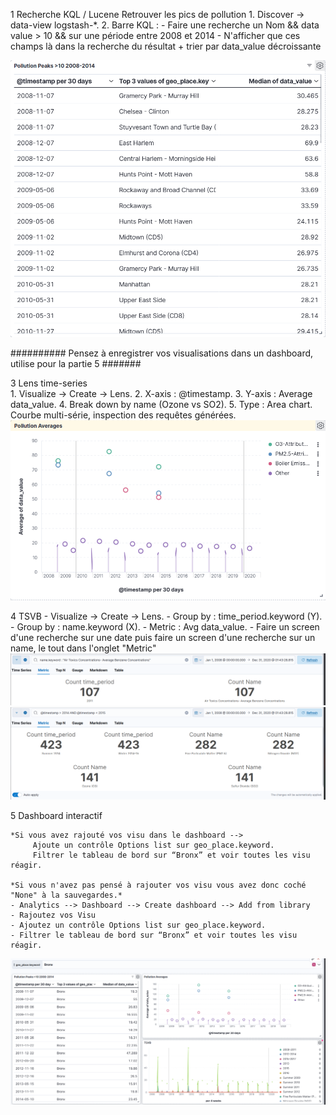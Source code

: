1	Recherche KQL / Lucene
Retrouver les pics de pollution	1. Discover → data-view logstash-*.
2. Barre KQL :
    - Faire une recherche un Nom && data value > 10 && sur une période entre 2008 et 2014
    - N'afficher que ces champs là dans la recherche du résultat + trier par data_value décroissante

![](./images/peaks%202008-2014.png)

########## Pensez à enregistrer vos visualisations dans un dashboard, utilise pour la partie 5 #######

3	Lens time-series	
    1. Visualize → Create → Lens.
    2. X-axis : @timestamp.
    3. Y-axis : Average data_value.
    4. Break down by name (Ozone vs SO2).
    5. Type : Area chart.	Courbe multi-série, inspection des requêtes générées.
![](./images/averages.png)

4    TSVB
    - Visualize → Create → Lens.
    - Group by : time_period.keyword (Y).
    - Group by : name.keyword (X).
    - Metric : Avg data_value.
    - Faire un screen d'une recherche sur une date puis faire un screen d'une recherche sur un name, le tout dans l'onglet "Metric"
![](./images/search_by_name.png)
![](./images/search_by_date.png)

5	Dashboard interactif


    *Si vous avez rajouté vos visu dans le dashboard --> 
         Ajoute un contrôle Options list sur geo_place.keyword.
         Filtrer le tableau de bord sur “Bronx” et voir toutes les visu réagir.

    *Si vous n'avez pas pensé à rajouter vos visu vous avez donc coché "None" à la sauvegardes.*
    - Analytics --> Dashboard --> Create dashboard --> Add from library
    - Rajoutez vos Visu
    - Ajoutez un contrôle Options list sur geo_place.keyword.
    - Filtrer le tableau de bord sur “Bronx” et voir toutes les visu réagir.

![](./images/bronx.png)
